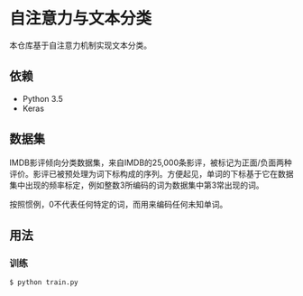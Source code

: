 # 自注意力与文本分类

本仓库基于自注意力机制实现文本分类。

## 依赖 

- Python 3.5
- Keras 

## 数据集

IMDB影评倾向分类数据集，来自IMDB的25,000条影评，被标记为正面/负面两种评价。影评已被预处理为词下标构成的序列。方便起见，单词的下标基于它在数据集中出现的频率标定，例如整数3所编码的词为数据集中第3常出现的词。

按照惯例，0不代表任何特定的词，而用来编码任何未知单词。

## 用法

### 训练
```bash
$ python train.py
```

